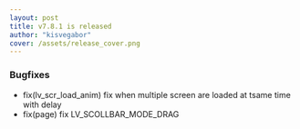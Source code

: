```yaml
---
layout: post
title: v7.8.1 is released
author: "kisvegabor"
cover: /assets/release_cover.png
---
```



### Bugfixes
- fix(lv_scr_load_anim) fix when multiple screen are loaded at tsame time with delay
- fix(page) fix LV_SCOLLBAR_MODE_DRAG

